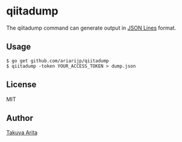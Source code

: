 # qiitadump

The qiitadump command can generate output in [JSON Lines](http://jsonlines.org/) format.

## Usage

```shell
$ go get github.com/ariarijp/qiitadump
$ qiitadump -token YOUR_ACCESS_TOKEN > dump.json
```

## License

MIT

## Author

[Takuya Arita](https://github.com/ariarijp)
